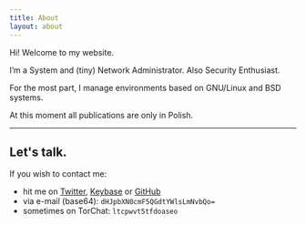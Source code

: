 ```yaml
---
title: About
layout: about
---
```


Hi! Welcome to my website.

I’m a System and (tiny) Network Administrator. Also Security Enthusiast.

For the most part, I manage environments based on GNU/Linux and BSD systems.

At this moment all publications are only in Polish.

---

## Let's talk.

If you wish to contact me:

- hit me on [Twitter](https://twitter.com/trimstray), [Keybase](https://keybase.io/trimstray) or [GitHub](https://github.com/trimstray)
- via e-mail (base64): `dHJpbXN0cmF5QGdtYWlsLmNvbQo=`
- sometimes on TorChat: `ltcpwvt5tfdoaseo`
